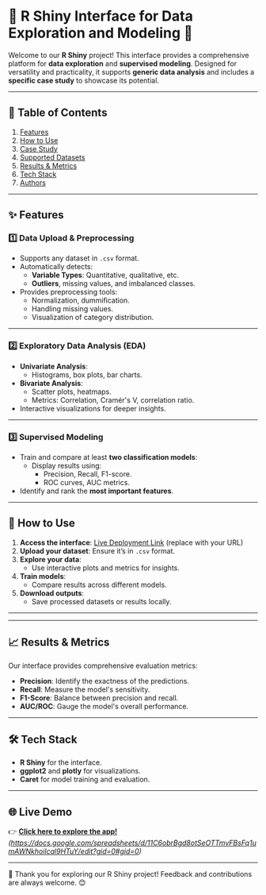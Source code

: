 # 🌟 R Shiny Interface for Data Exploration and Modeling 🌟


Welcome to our **R Shiny** project! This interface provides a comprehensive platform for **data exploration** and **supervised modeling**. Designed for versatility and practicality, it supports **generic data analysis** and includes a **specific case study** to showcase its potential.

---

## 📖 Table of Contents

1. [Features](#features)
2. [How to Use](#how-to-use)
3. [Case Study](#case-study)
4. [Supported Datasets](#supported-datasets)
5. [Results & Metrics](#results--metrics)
6. [Tech Stack](#tech-stack)
7. [Authors](#authors)

---

## ✨ Features

### 1️⃣ **Data Upload & Preprocessing**
- Supports any dataset in `.csv` format.
- Automatically detects:
  - **Variable Types**: Quantitative, qualitative, etc.
  - **Outliers**, missing values, and imbalanced classes.
- Provides preprocessing tools:
  - Normalization, dummification.
  - Handling missing values.
  - Visualization of category distribution.

---

### 2️⃣ **Exploratory Data Analysis (EDA)**
- **Univariate Analysis**:
  - Histograms, box plots, bar charts.
- **Bivariate Analysis**:
  - Scatter plots, heatmaps.
  - Metrics: Correlation, Cramér's V, correlation ratio.
- Interactive visualizations for deeper insights.

---

### 3️⃣ **Supervised Modeling**
- Train and compare at least **two classification models**:
  - Display results using:
    - Precision, Recall, F1-score.
    - ROC curves, AUC metrics.
- Identify and rank the **most important features**.

---

## 🔧 How to Use

1. **Access the interface**: [Live Deployment Link](#) (replace with your URL)
2. **Upload your dataset**: Ensure it’s in `.csv` format.
3. **Explore your data**:
   - Use interactive plots and metrics for insights.
4. **Train models**:
   - Compare results across different models.
5. **Download outputs**:
   - Save processed datasets or results locally.

---


---

## 📈 Results & Metrics

Our interface provides comprehensive evaluation metrics:
- **Precision**: Identify the exactness of the predictions.
- **Recall**: Measure the model's sensitivity.
- **F1-Score**: Balance between precision and recall.
- **AUC/ROC**: Gauge the model's overall performance.

---

## 🛠 Tech Stack

- **R Shiny** for the interface.
- **ggplot2** and **plotly** for visualizations.
- **Caret** for model training and evaluation.

---

## 🌐 Live Demo

👉 **[Click here to explore the app!](#)**  
*(https://docs.google.com/spreadsheets/d/11C6obrBgd8otSeOTTmvFBsFq1umAWNkhoiIcal9HTuY/edit?gid=0#gid=0)*

---

🎉 Thank you for exploring our R Shiny project! Feedback and contributions are always welcome. 😊
